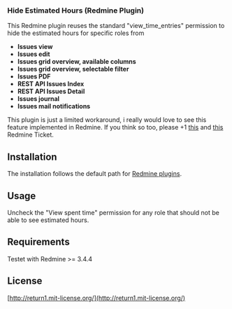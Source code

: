 ### Hide Estimated Hours (Redmine Plugin)

This Redmine plugin reuses the standard "view_time_entries" permission to hide the estimated hours for specific roles from

* **Issues view**
* **Issues edit**
* **Issues grid overview, available columns**
* **Issues grid overview, selectable filter**
* **Issues PDF**
* **REST API Issues Index**
* **REST API Issues Detail**
* **Issues journal**
* **Issues mail notifications**

This plugin is just a limited workaround, i really would love to see this feature implemented in Redmine. If you think so
too, please +1 [this](http://www.redmine.org/issues/12005) and [this](http://www.redmine.org/issues/11963)
Redmine Ticket.


## Installation

The installation follows the default path for [Redmine plugins](http://www.redmine.org/projects/redmine/wiki/Plugins).


## Usage

Uncheck the "View spent time" permission for any role that should not be able to see estimated hours.


## Requirements

Testet with Redmine >= 3.4.4



## License


[http://return1.mit-license.org/](http://return1.mit-license.org/)
